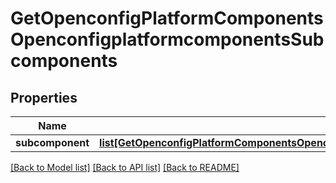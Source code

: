 # GetOpenconfigPlatformComponentsOpenconfigplatformcomponentsSubcomponents

## Properties
Name | Type | Description | Notes
------------ | ------------- | ------------- | -------------
**subcomponent** | [**list[GetOpenconfigPlatformComponentsOpenconfigplatformcomponentsSubcomponentsSubcomponent]**](GetOpenconfigPlatformComponentsOpenconfigplatformcomponentsSubcomponentsSubcomponent.md) |  | [optional] 

[[Back to Model list]](../README.md#documentation-for-models) [[Back to API list]](../README.md#documentation-for-api-endpoints) [[Back to README]](../README.md)


